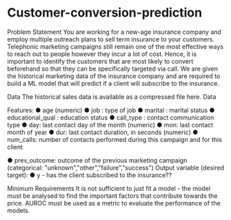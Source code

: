 # Customer-conversion-prediction

Problem Statement
You are working for a new-age insurance company and employ
multiple outreach plans to sell term insurance to your
customers. Telephonic marketing campaigns still remain one of
the most effective ways to reach out to people however they
incur a lot of cost. Hence, it is important to identify the
customers that are most likely to convert beforehand so that
they can be specifically targeted via call. We are given the
historical marketing data of the insurance company and are
required to build a ML model that will predict if a client will
subscribe to the insurance.

Data
The historical sales data is available as a compressed file here.
Data

Features:
● age (numeric)
● job : type of job
● marital : marital status
● educational_qual : education status
● call_type : contact communication type
● day: last contact day of the month (numeric)
● mon: last contact month of year
● dur: last contact duration, in seconds (numeric)
● num_calls: number of contacts performed during this
campaign and for this client

● prev_outcome: outcome of the previous marketing
campaign (categorical:
"unknown","other","failure","success")
Output variable (desired target):
● y - has the client subscribed to the insurance??

Minimum Requirements
It is not sufficient to just fit a model - the model must be
analysed to find the important factors that contribute towards
the price. AUROC must be used as a metric to evaluate the
performance of the models.
